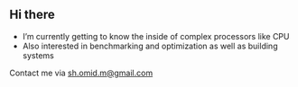 ## Hi there

- I’m currently getting to know the inside of complex processors like CPU
- Also interested in benchmarking and optimization as well as building systems

Contact me via sh.omid.m@gmail.com
